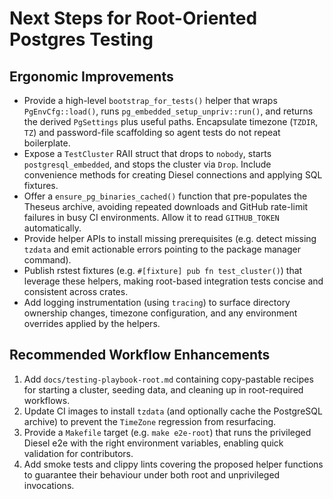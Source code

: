 # Next Steps for Root-Oriented Postgres Testing

## Ergonomic Improvements

- Provide a high-level `bootstrap_for_tests()` helper that wraps
  `PgEnvCfg::load()`, runs `pg_embedded_setup_unpriv::run()`, and returns the
  derived `PgSettings` plus useful paths. Encapsulate timezone (`TZDIR`, `TZ`)
  and password-file scaffolding so agent tests do not repeat boilerplate.
- Expose a `TestCluster` RAII struct that drops to `nobody`, starts
  `postgresql_embedded`, and stops the cluster via `Drop`. Include convenience
  methods for creating Diesel connections and applying SQL fixtures.
- Offer a `ensure_pg_binaries_cached()` function that pre-populates the Theseus
  archive, avoiding repeated downloads and GitHub rate-limit failures in busy
  CI environments. Allow it to read `GITHUB_TOKEN` automatically.
- Provide helper APIs to install missing prerequisites (e.g. detect missing
  `tzdata` and emit actionable errors pointing to the package manager command).
- Publish rstest fixtures (e.g. `#[fixture] pub fn test_cluster()`) that
  leverage these helpers, making root-based integration tests concise and
  consistent across crates.
- Add logging instrumentation (using `tracing`) to surface directory ownership
  changes, timezone configuration, and any environment overrides applied by the
  helpers.

## Recommended Workflow Enhancements

1. Add `docs/testing-playbook-root.md` containing copy-pastable recipes for
   starting a cluster, seeding data, and cleaning up in root-required workflows.
2. Update CI images to install `tzdata` (and optionally cache the PostgreSQL
   archive) to prevent the `TimeZone` regression from resurfacing.
3. Provide a `Makefile` target (e.g. `make e2e-root`) that runs the privileged
   Diesel e2e with the right environment variables, enabling quick validation
   for contributors.
4. Add smoke tests and clippy lints covering the proposed helper functions to
   guarantee their behaviour under both root and unprivileged invocations.
